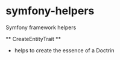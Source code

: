 # symfony-helpers
Symfony framework helpers

** CreateEntityTrait **
- helps to create the essence of a Doсtrin
